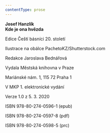```yaml
---
contentType: prose
---
```


**Josef Hanzlík  
Kde je ona hvězda**

Edice Čeští básníci 20. století

Ilustrace na obálce PachetoKZ/Shutterstock.com

Redakce Jaroslava Bednářová

Vydala Městská knihovna v Praze

Mariánské nám. 1, 115 72 Praha 1

V MKP 1. elektronické vydání

Verze 1.0 z 5. 3. 2020

ISBN 978-80-274-0596-1 (epub)

ISBN 978-80-274-0597-8 (pdf)

ISBN 978-80-274-0598-5 (prc)
